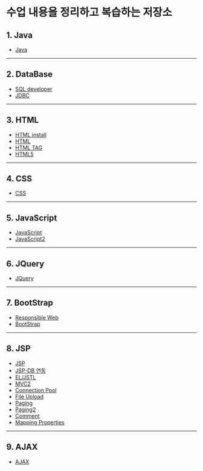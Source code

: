 
# 수업 내용을 정리하고 복습하는 저장소

## 1. Java
  - <a href="https://docs.google.com/document/d/1c9ZEmq23fB88MOJkvFK4qOM26naMORbPAtUS193HAgY/edit?usp=sharing">Java</a>
--------------------
## 2. DataBase
  - <a href="https://docs.google.com/document/d/1ttdnhQSGiP8oYt0saMN2S5nEIe6MOODr6DhZKSpAvLQ/edit?usp=sharing">SQL developer</a>
  - <a href="https://docs.google.com/document/d/1c2Mz3Ez54elPkd8t77Y3zA23lHqG-WoxXuxQF0vLeJM/edit?usp=sharing">JDBC</a>
--------------------
## 3. HTML
  - <a href="https://github.com/csooy38/github/blob/main/HTML%20install.md">HTML install</a>
  - <a href="https://github.com/csooy38/github/blob/main/HTML.md">HTML</a>
  - <a href="https://github.com/csooy38/github/blob/main/HTML%20TAG.md">HTML TAG</a>
  - <a href="https://github.com/csooy38/github/blob/main/HTML5.md">HTML5</a>
--------------------
## 4. CSS
  - <a href="https://github.com/csooy38/github/blob/main/CSS.md">CSS</a>
--------------------
## 5. JavaScript
  - <a href="https://github.com/csooy38/github/blob/main/Java%20Script.md">JavaScript</a>
  - <a href="https://github.com/csooy38/github/blob/main/Java%20Script2.md">JavaScript2</a>
--------------------
## 6. JQuery
  - <a href="https://github.com/csooy38/github/blob/main/JQuery.md">JQuery</a>
--------------------
## 7. BootStrap
  - <a href="https://github.com/csooy38/github/blob/main/Responsible%20Web.md">Responsible Web</a>
  - <a href="https://github.com/csooy38/github/blob/main/BootStrap.md">BootStrap</a>
--------------------
## 8. JSP
  - <a href="https://github.com/csooy38/github/blob/main/JSP.md">JSP</a>
  - <a href="https://github.com/csooy38/github/blob/main/JSP%EC%99%80%20DB%20%EC%97%B0%EB%8F%99.md">JSP-DB 연동</a>
  - <a href="https://github.com/csooy38/github/blob/main/EL_JSTL.md">EL/JSTL</a>
  - <a href="https://github.com/csooy38/github/blob/main/MVC2.md">MVC2</a>
  - <a href="https://github.com/csooy38/github/blob/main/ConnectionPool.md">Connection Pool</a>
  - <a href="https://github.com/csooy38/github/blob/main/File%20Upload.md">File Upload</a>
  - <a href="https://github.com/csooy38/github/blob/main/Paging.md">Paging</a>
  - <a href="https://github.com/csooy38/github/blob/main/Paging2.md">Paging2</a>
  - <a href="https://github.com/csooy38/github/blob/main/Comment.md">Comment</a>
  - <a href="https://github.com/csooy38/github/blob/main/mapping.properties.md">Mapping Properties</a>
--------------------
## 9. AJAX
  - <a href="https://github.com/csooy38/github/blob/main/AJAX.md">AJAX</a>
  
